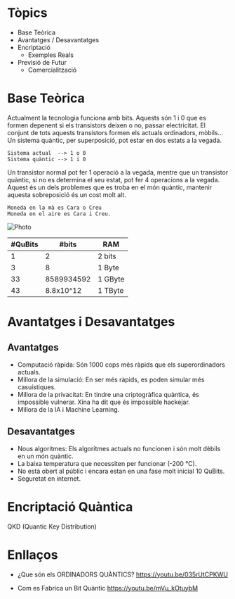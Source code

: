 # Tòpics
- Base Teòrica
- Avantatges / Desavantatges
- Encriptació
	- Exemples Reals
- Previsió de Futur
	- Comercialització


# Base Teòrica
Actualment la tecnologia funciona amb bits. Aquests són 1 i 0 que es formen depenent si els transistors deixen o no, passar electricitat. El conjunt de tots aquests transistors formen els actuals ordinadors, mòbils…
Un sistema quàntic, per superposició, pot estar en dos estats a la vegada.

```exemple1
Sistema actual  --> 1 o 0
Sistema quàntic --> 1 i 0
```

Un transistor normal pot fer 1 operació a la vegada, mentre que un transistor quàntic, si no es determina el seu estat, pot fer 4 operacions a la vegada. Aquest és un dels problemes que es troba en el món quàntic, mantenir aquesta sobreposició és un cost molt alt.  

```Moneda
Moneda en la mà es Cara o Creu
Moneda en el aire es Cara i Creu.
```


![Photo](https://www.researchgate.net/publication/271532617/figure/fig4/AS:349605003841542@1460363736871/Bits-three-state-systems-cobits-and-qubits-Our-secure-delegated-computing-protocol.png)



| #QuBits | #bits | RAM |
| --- | --- | --- |
| 1 | 2 | 2 bits |
| 3 | 8 | 1 Byte |
| 33 | 8589934592 | 1 GByte |
| 43 | 8.8x10^12 | 1 TByte |

# Avantatges i Desavantatges
## Avantatges
- Computació ràpida: Són 1000 cops més ràpids que els superordinadors actuals.
- Millora de la simulació: En ser més ràpids, es poden simular més casuístiques.
- Millora de la privacitat: En tindre una criptogràfica quàntica, és impossible vulnerar. Xina ha dit que és impossible hackejar.
- Millora de la IA i Machine Learning.

## Desavantatges
- Nous algoritmes: Els algoritmes actuals no funcionen i són molt dèbils en un món quàntic.
- La baixa temperatura que necessiten per funcionar (-200 °C).
- No està obert al públic i encara estan en una fase molt inicial 10 QuBits.
- Seguretat en internet.


# Encriptació Quàntica
QKD (Quantic Key Distribution)

# Enllaços
- ¿Que són els ORDINADORS QUÀNTICS?
https://youtu.be/035rUtCPKWU

- Com es Fabrica un Bit Quàntic
https://youtu.be/mVu_kOtuybM

